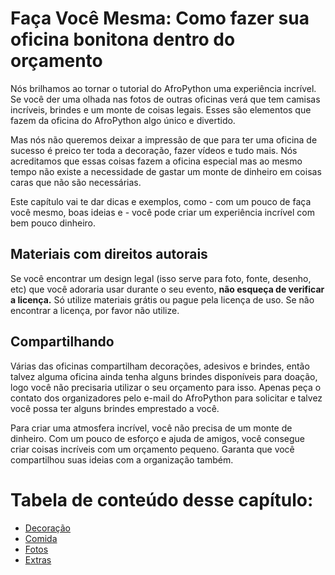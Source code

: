 # Faça Você Mesma: Como fazer sua oficina bonitona dentro do orçamento

Nós brilhamos ao tornar o tutorial do AfroPython uma experiência incrível. Se você der uma olhada nas fotos de outras oficinas verá que tem camisas incríveis, brindes e um monte de coisas legais. Esses são elementos que fazem da oficina do AfroPython algo único e divertido.

Mas nós não queremos deixar a impressão de que para ter uma oficina de sucesso é preico ter toda a decoração, fazer vídeos e tudo mais. Nós acreditamos que essas coisas fazem a oficina especial mas ao mesmo tempo não existe a necessidade de gastar um monte de dinheiro em coisas caras que não são necessárias.

Este capítulo vai te dar dicas e exemplos, como - com um pouco de faça você mesmo, boas ideias e - você pode criar um experiência incrível com bem pouco dinheiro.

## Materiais com direitos autorais

Se você encontrar um design legal (isso serve para foto, fonte, desenho, etc) que você adoraria usar durante o seu evento, **não esqueça de verificar a licença.** Só utilize materiais grátis ou pague pela licença de uso. Se não encontrar a licença, por favor não utilize.

## Compartilhando

Várias das oficinas compartilham decorações, adesivos e brindes, então talvez alguma oficina ainda tenha alguns brindes disponíveis para doação, logo você não precisaria utilizar o seu orçamento para isso. Apenas peça o contato dos organizadores pelo e-mail do AfroPython para solicitar e talvez você possa ter alguns brindes emprestado a você.

Para criar uma atmosfera incrível, você não precisa de um monte de dinheiro. Com um pouco de esforço e ajuda de amigos, você consegue criar coisas incríveis com um orçamento pequeno. Garanta que você compartilhou suas ideias com a organização também.

# Tabela de conteúdo desse capítulo:

- [Decoração](decoração.md)
- [Comida](comida.md)
- [Fotos](fotos.md)
- [Extras](extras.md)
